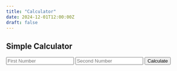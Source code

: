 ```yaml
---
title: "Calculator"
date: 2024-12-01T12:00:00Z
draft: false
---
```


## Simple Calculator

<form id="calculator-form">
  <input type="number" id="num1" placeholder="First Number" required>
  <input type="number" id="num2" placeholder="Second Number" required>
  <button type="submit">Calculate</button>
</form>
<link rel="stylesheet" href="./static/css/custom.css">

<h3 id="result"></h3>

<script>
  document.getElementById('calculator-form').addEventListener('submit', function(e) {
    e.preventDefault();
    const num1 = parseFloat(document.getElementById('num1').value);
    const num2 = parseFloat(document.getElementById('num2').value);
    if (!isNaN(num1) && !isNaN(num2)) {
      const sum = num1 + num2;
      document.getElementById('result').innerText = `Result: ${sum}`;
    } else {
      document.getElementById('result').innerText = "Please enter valid numbers.";
    }
  });
</script>
